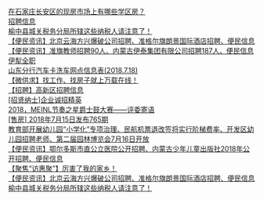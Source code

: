   
[在石家庄长安区的现房市场上有哪些学区房？](http://www.dianyue.me/archives/494/gkpiaic8t3q0mx48/)  
[招聘信息](http://www.dianyue.me/archives/824/d8jgc2t62fjukis3/)  
[榆中县城关税务分局所辖这些纳税人请注意了！](http://www.dianyue.me/archives/139/ev3a5d22gdby1353/)  
[【便民资讯】北京云海方兴爆破公司招聘、准格尔旗朗景国际酒店招聘、便民信息](http://www.dianyue.me/archives/580/vkt2anrosjkzrkkb/)  
[【便民资讯】准旗教师招聘90人、内蒙古伊泰集团有限公司招聘187人、便民信息](http://www.dianyue.me/archives/602/h8uyqu84ct1ccxaj/)  
[伊犁全职](http://www.dianyue.me/archives/183/ynl7mk6ogcuzdcsi/)  
[山东分行汽车卡洗车网点信息表(2018.7.18)](http://www.dianyue.me/archives/911/4v4r8jixlq6zn8ff/)  
[【微供求】找工作、找房子就上万载在线！](http://www.dianyue.me/archives/537/jlu1rh5wukrrxore/)  
[【招聘】高新区招聘信息](http://www.dianyue.me/archives/936/9z6ls96bj6tjzomp/)  
[[招贤纳士]企业诚招精英](http://www.dianyue.me/archives/815/94c3iu8lmf8yj79v/)  
[2018，MEINL节奏之星爵士鼓大赛——评委寄语](http://www.dianyue.me/archives/392/4eq8jgaazog4d28w/)  
[[售房] 2018年7月15日发布765期](http://www.dianyue.me/archives/723/3z0clc2ft8n2yjjv/)  
[教育部开展幼儿园“小学化”专项治理、民航机票退改签将实行阶梯费率、开发区幼儿园招聘老师、第二届园林博览会7月16日开放](http://www.dianyue.me/archives/719/nl2oyt36hb5xhn3z/)  
[【便民资讯】鄂尔多斯市直公立医院公开招聘、内蒙古少年儿童出版社2018年公开招聘、便民信息](http://www.dianyue.me/archives/618/obks4f90ldmlacb5/)  
[【聚焦“访惠聚”】厉害了我的家乡！](http://www.dianyue.me/archives/168/fzxxx4nmdrzn1cot/)  
[【便民资讯】北京云海方兴爆破公司招聘、准格尔旗朗景国际酒店招聘、便民信息](http://www.dianyue.me/archives/893/jrjd2xyygmea076j/)  
[榆中县城关税务分局所辖这些纳税人请注意了！](http://www.dianyue.me/archives/752/0fmnrzja6q9bbb0h/)